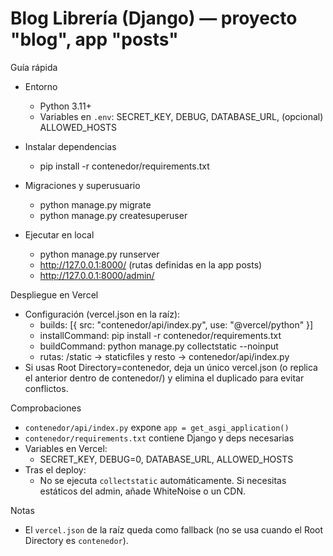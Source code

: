 # Blog Librería (Django) — proyecto "blog", app "posts"

Guía rápida

- Entorno
  - Python 3.11+
  - Variables en `.env`: SECRET_KEY, DEBUG, DATABASE_URL, (opcional) ALLOWED_HOSTS

- Instalar dependencias
  - pip install -r contenedor/requirements.txt

- Migraciones y superusuario
  - python manage.py migrate
  - python manage.py createsuperuser

- Ejecutar en local
  - python manage.py runserver
  - http://127.0.0.1:8000/  (rutas definidas en la app posts)
  - http://127.0.0.1:8000/admin/

Despliegue en Vercel

- Configuración (vercel.json en la raíz):
  - builds: [{ src: "contenedor/api/index.py", use: "@vercel/python" }]
  - installCommand: pip install -r contenedor/requirements.txt
  - buildCommand: python manage.py collectstatic --noinput
  - rutas: /static -> staticfiles y resto -> contenedor/api/index.py
- Si usas Root Directory=contenedor, deja un único vercel.json (o replica el anterior dentro de contenedor/) y elimina el duplicado para evitar conflictos.

Comprobaciones

- `contenedor/api/index.py` expone `app = get_asgi_application()`
- `contenedor/requirements.txt` contiene Django y deps necesarias
- Variables en Vercel:
  - SECRET_KEY, DEBUG=0, DATABASE_URL, ALLOWED_HOSTS
- Tras el deploy:
  - No se ejecuta `collectstatic` automáticamente. Si necesitas estáticos del admin, añade WhiteNoise o un CDN.

Notas
- El `vercel.json` de la raíz queda como fallback (no se usa cuando el Root Directory es `contenedor`).

